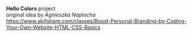 <b>Hello Colors</b> project<br>
original idea by <i>Agnieszka Naplocha</i><br>
https://www.skillshare.com/classes/Boost-Personal-Branding-by-Coding-Your-Own-Website-HTML-CSS-Basics
